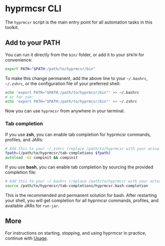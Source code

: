 # hyprmcsr CLI

The `hyprmcsr` script is the main entry point for all automation tasks in this toolkit.

## Add to your PATH

You can run it directly from the `bin/` folder, or add it to your `$PATH` for convenience:

```bash
export PATH="$PATH:/path/to/hyprmcsr/bin"
```

To make this change permanent, add the above line to your `~/.bashrc`, `~/.zshrc`, or the configuration file of your preferred shell:

```bash
echo 'export PATH="$PATH:/path/to/hyprmcsr/bin"' >> ~/.bashrc
# or for zsh:
echo 'export PATH="$PATH:/path/to/hyprmcsr/bin"' >> ~/.zshrc
```

Now you can use `hyprmcsr` from anywhere in your terminal.

### Tab completion

If you use **zsh**, you can enable tab completion for hyprmcsr commands, profiles, and JARs:

```zsh
# Add this to your ~/.zshrc (replace /path/to/hyprmcsr with your actual path):
fpath=(/path/to/hyprmcsr/tab-completions $fpath)
autoload -Uz compinit && compinit
```

If you use **bash**, you can enable tab completion by sourcing the provided completion file:

```bash
# Add this to your ~/.bashrc (replace /path/to/hyprmcsr with your actual path):
source /path/to/hyprmcsr/tab-completions/hyprmcsr.bash-completion
```

This is the recommended and permanent solution for bash. After restarting your shell, you will get completion for all hyprmcsr commands, profiles, and available JARs for `run-jar`.

## More

For instructions on starting, stopping, and using hyprmcsr in practice, continue with [Usage](./003-usage.md).
